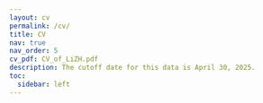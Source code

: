 ```yaml
---
layout: cv
permalink: /cv/
title: CV
nav: true
nav_order: 5
cv_pdf: CV_of_LiZH.pdf
description: The cutoff date for this data is April 30, 2025.
toc:
  sidebar: left
---
```

